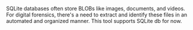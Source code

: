 SQLite databases often store BLOBs like images, documents, and videos. For digital forensics, there's a need to extract and identify these files in an automated and organized manner.
This tool supports SQLite db for now.

